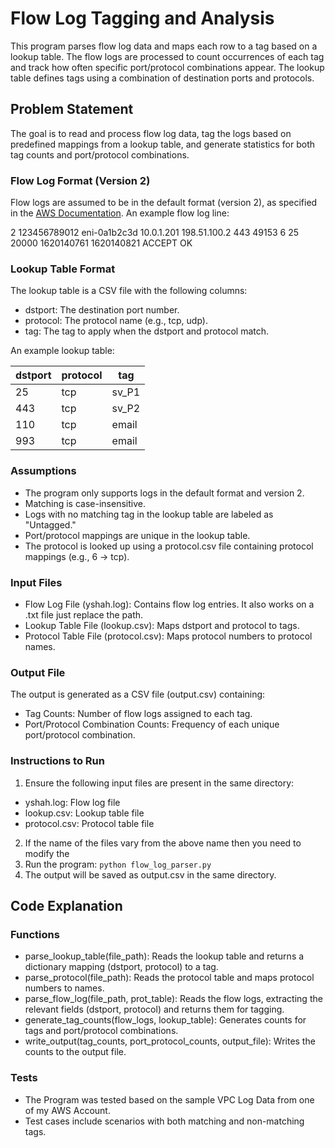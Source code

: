 # Flow Log Tagging and Analysis

This program parses flow log data and maps each row to a tag based on a lookup table. The flow logs are processed to count occurrences of each tag and track how often specific port/protocol combinations appear. The lookup table defines tags using a combination of destination ports and protocols.

## Problem Statement

The goal is to read and process flow log data, tag the logs based on predefined mappings from a lookup table, and generate statistics for both tag counts and port/protocol combinations.

### Flow Log Format (Version 2)

Flow logs are assumed to be in the default format (version 2), as specified in the [AWS Documentation](https://docs.aws.amazon.com/vpc/latest/userguide/flow-log-records.html). An example flow log line:

2 123456789012 eni-0a1b2c3d 10.0.1.201 198.51.100.2 443 49153 6 25 20000 1620140761 1620140821 ACCEPT OK

### Lookup Table Format

The lookup table is a CSV file with the following columns:

- dstport: The destination port number.
- protocol: The protocol name (e.g., tcp, udp).
- tag: The tag to apply when the dstport and protocol match.

An example lookup table:

| dstport | protocol | tag   |
| ------- | -------- | ----- |
| 25      | tcp      | sv_P1 |
| 443     | tcp      | sv_P2 |
| 110     | tcp      | email |
| 993     | tcp      | email |

### Assumptions

- The program only supports logs in the default format and version 2.
- Matching is case-insensitive.
- Logs with no matching tag in the lookup table are labeled as "Untagged."
- Port/protocol mappings are unique in the lookup table.
- The protocol is looked up using a protocol.csv file containing protocol mappings (e.g., 6 -> tcp).

### Input Files

- Flow Log File (yshah.log): Contains flow log entries. It also works on a .txt file just replace the path.
- Lookup Table File (lookup.csv): Maps dstport and protocol to tags.
- Protocol Table File (protocol.csv): Maps protocol numbers to protocol names.

### Output File

The output is generated as a CSV file (output.csv) containing:

- Tag Counts: Number of flow logs assigned to each tag.
- Port/Protocol Combination Counts: Frequency of each unique port/protocol combination.

### Instructions to Run

1. Ensure the following input files are present in the same directory:

- yshah.log: Flow log file
- lookup.csv: Lookup table file
- protocol.csv: Protocol table file

2. If the name of the files vary from the above name then you need to modify the
3. Run the program: `python flow_log_parser.py`
4. The output will be saved as output.csv in the same directory.

## Code Explanation

### Functions

- parse_lookup_table(file_path): Reads the lookup table and returns a dictionary mapping (dstport, protocol) to a tag.
- parse_protocol(file_path): Reads the protocol table and maps protocol numbers to names.
- parse_flow_log(file_path, prot_table): Reads the flow logs, extracting the relevant fields (dstport, protocol) and returns them for tagging.
- generate_tag_counts(flow_logs, lookup_table): Generates counts for tags and port/protocol combinations.
- write_output(tag_counts, port_protocol_counts, output_file): Writes the counts to the output file.

### Tests

- The Program was tested based on the sample VPC Log Data from one of my AWS Account.
- Test cases include scenarios with both matching and non-matching tags.
